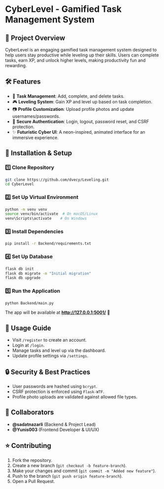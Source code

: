 # CyberLevel - Gamified Task Management System

## 🚀 Project Overview
CyberLevel is an engaging gamified task management system designed to help users stay productive while leveling up their skills. Users can complete tasks, earn XP, and unlock higher levels, making productivity fun and rewarding.

## 🛠 Features
* 📝 **Task Management**: Add, complete, and delete tasks.
* 🎮 **Leveling System**: Gain XP and level up based on task completion.
* 📷 **Profile Customization**: Upload profile photos and update usernames/passwords.
* 🔐 **Secure Authentication**: Login, logout, password reset, and CSRF protection.
* ✨ **Futuristic Cyber UI**: A neon-inspired, animated interface for an immersive experience.


## 🔧 Installation & Setup
### 1️⃣ Clone Repository

```sh
git clone https://github.com/dvecy/Leveling.git
cd CyberLevel
```

### 2️⃣ Set Up Virtual Environment

```sh
python -m venv venv
source venv/bin/activate  # On macOS/Linux
venv\Scripts\activate    # On Windows
```

### 3️⃣ Install Dependencies

```sh
pip install -r Backend/requirements.txt
```

### 4️⃣ Set Up Database

```sh
flask db init
flask db migrate -m "Initial migration"
flask db upgrade
```

### 5️⃣ Run the Application

```sh
python Backend/main.py
```

The app will be available at **http://127.0.0.1:5001/** 🚀

## 📌 Usage Guide
* Visit `/register` to create an account.
* Login at `/login`.
* Manage tasks and level up via the dashboard.
* Update profile settings via `/settings`.

## 🔒 Security & Best Practices
* User passwords are hashed using `bcrypt`.
* CSRF protection is enforced using `Flask-WTF`.
* Profile photo uploads are validated against allowed file types.

## 👥 Collaborators
* **@sadatnazarli** (Backend & Project Lead)
* **@Yunis003** (Frontend Developer & UI/UX)

## ⭐ Contributing
1. Fork the repository.
2. Create a new branch (`git checkout -b feature-branch`).
3. Make your changes and commit (`git commit -m "Added new feature"`).
4. Push to the branch (`git push origin feature-branch`).
5. Open a Pull Request.




